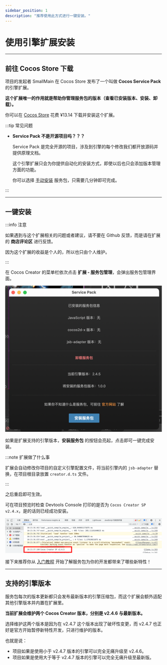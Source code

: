 ```yaml
---
sidebar_position: 1
description: "推荐使用此方式进行一键安装。"
---
```


# 使用引擎扩展安装

---
## 前往 Cocos Store 下载

项目的发起者 SmallMain 在 Cocos Store 发布了一个叫做 **Cocos Service Pack** 的引擎扩展。

**这个扩展唯一的作用就是帮助你管理服务包的版本（查看已安装版本、安装、卸载）。**

你可以在 [Cocos Store](TODO) 花费 ¥13.14 下载并安装这个扩展。


:::tip 常见问题

- **Service Pack 不是开源项目吗？？？**

    Service Pack 是完全开源的项目，涉及到引擎的每个修改我们都开放源码并提供原理文档。
    
    这个引擎扩展只会为你提供自动化的安装方式，即使以后也只会添加版本管理方面的功能。
    
    你可以选择 [手动安装](./installation-manual) 服务包，只需要几分钟即可完成。

:::

---
## 一键安装

:::info 注意

如果遇到与这个扩展相关的问题或者建议，请不要在 Github 反馈，而是请在扩展的 **商店评论区** 进行反馈。

因为这个扩展的收益是个人的，所以也只由个人维护。

:::

在 Cocos Creator 的菜单栏依次点击 **扩展 - 服务包管理**，会弹出服务包管理界面。

![plugin-ui](./assets/plugin-ui.png)

如果是扩展支持的引擎版本，**安装服务包** 的按钮会亮起，点击即可一键完成安装。

:::note 扩展做了什么事

扩展会自动修改你项目的自定义引擎配置文件，将当前引擎内的 `jsb-adapter` 替换，在项目根目录放置 `creator.d.ts` 文件。

:::

之后重启即可生效。

可在项目预览时检查 Devtools Console 打印的是否为 `Cocos Creator SP v2.4.x`，是的话则已经成功安装。

![](./assets/installed-console.png)

接下来推荐你从 [入门教程](../start-guide/start-guide-intro) 开始了解服务包为你的开发都带来了哪些新特性！

---
## 支持的引擎版本

服务包每次的版本更新都只会发布最新版本的引擎压缩包，而这个扩展会额外适配其他引擎版本并内置在扩展里。

**当前扩展会维护两个 Cocos Creator 版本，分别是 v2.4.6 与最新版本。**

选择维护这两个版本是因为在 v2.4.7 这个版本出现了破坏性变更，而 v2.4.7 也正好是官方开始暂停新特性开发，只进行维护的版本。

也就是说：

- 项目如果是使用小于 v2.4.7 版本的引擎可以完全无痛升级至 v2.4.6。
- 项目如果是使用大于等于 v2.4.7 版本的引擎可以完全无痛升级至最新版。
